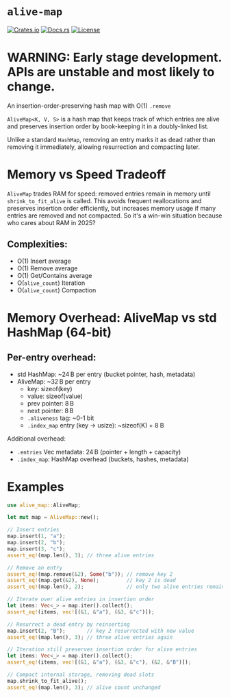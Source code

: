 # `alive-map`

[![Crates.io](https://img.shields.io/crates/v/alive-map.svg)](https://crates.io/crates/alive-map)
[![Docs.rs](https://docs.rs/alive-map/badge.svg)](https://docs.rs/alive-map)
[![License](https://img.shields.io/crates/l/alive-map.svg)](https://crates.io/crates/alive-map)

# **WARNING**: Early stage development. APIs are unstable and most likely to change.

An insertion-order-preserving hash map with O(1) `.remove`

`AliveMap<K, V, S>` is a hash map that keeps track of which entries are alive
and preserves insertion order by book-keeping it in a doubly-linked list.

Unlike a standard `HashMap`, removing an entry marks it as dead rather than removing it immediately, allowing resurrection and compacting later.

# Memory vs Speed Tradeoff

`AliveMap` trades RAM for speed: removed entries remain in memory until
`shrink_to_fit_alive` is called. This avoids frequent reallocations and
preserves insertion order efficiently, but increases memory usage if many
entries are removed and not compacted. So it's a win-win situation because
who cares about RAM in 2025?

## Complexities:
- O(1) Insert average
- O(1) Remove average
- O(1) Get/Contains average
- O(`alive_count`) Iteration
- O(`alive_count`) Compaction

# Memory Overhead: AliveMap vs std HashMap (64-bit)

## Per-entry overhead:

- std HashMap: ~24 B per entry (bucket pointer, hash, metadata)
- AliveMap: ~32 B per entry
  - key: sizeof(key)
  - value: sizeof(value)
  - prev pointer: 8 B
  - next pointer: 8 B
  - `.aliveness` tag: ~0-1 bit
  - `.index_map` entry (key -> usize): ~sizeof(K) + 8 B

Additional overhead:

- `.entries` Vec metadata: 24 B (pointer + length + capacity)
- `.index_map`: HashMap overhead (buckets, hashes, metadata)

# Examples

```rust
use alive_map::AliveMap;

let mut map = AliveMap::new();

// Insert entries
map.insert(1, "a");
map.insert(2, "b");
map.insert(3, "c");
assert_eq!(map.len(), 3); // three alive entries

// Remove an entry
assert_eq!(map.remove(&2), Some("b")); // remove key 2
assert_eq!(map.get(&2), None);         // key 2 is dead
assert_eq!(map.len(), 2);              // only two alive entries remain

// Iterate over alive entries in insertion order
let items: Vec<_> = map.iter().collect();
assert_eq!(items, vec![(&1, &"a"), (&3, &"c")]);

// Resurrect a dead entry by reinserting
map.insert(2, "B");       // key 2 resurrected with new value
assert_eq!(map.len(), 3); // three alive entries again

// Iteration still preserves insertion order for alive entries
let items: Vec<_> = map.iter().collect();
assert_eq!(items, vec![(&1, &"a"), (&3, &"c"), (&2, &"B")]);

// Compact internal storage, removing dead slots
map.shrink_to_fit_alive();
assert_eq!(map.len(), 3); // alive count unchanged
```
